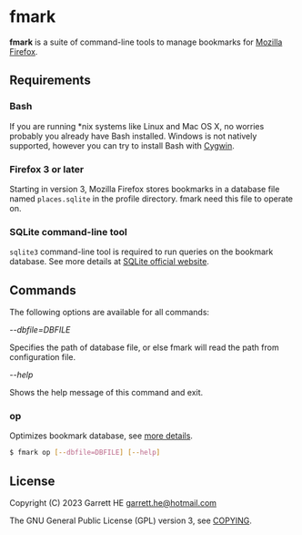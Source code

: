 # fmark

**fmark** is a suite of command-line tools to manage bookmarks for
[Mozilla Firefox][1].

## Requirements

### Bash

If you are running \*nix systems like Linux and Mac OS X, no worries probably
you already have Bash installed. Windows is not natively supported, however
you can try to install Bash with [Cygwin][2].

### Firefox 3 or later

Starting in version 3, Mozilla Firefox stores bookmarks in a database
file named `places.sqlite` in the profile directory. fmark need this file
to operate on.

### SQLite command-line tool

`sqlite3` command-line tool is required to run queries on the bookmark
database. See more details at [SQLite official website][3].

## Commands

The following options are available for all commands:

*--dbfile=DBFILE*

Specifies the path of database file, or else fmark will read the path from
configuration file.

*--help*

Shows the help message of this command and exit.

### op

Optimizes bookmark database,
see [more details][4].

```bash
$ fmark op [--dbfile=DBFILE] [--help]
```

## License

Copyright (C) 2023 Garrett HE <garrett.he@hotmail.com>

The GNU General Public License (GPL) version 3, see [COPYING](./COPYING).

[1]: https://www.mozilla.org
[2]: http://www.cygwin.com
[3]: http://www.sqlite.org
[4]: http://www.sqlite.org/lang_vacuum.html
